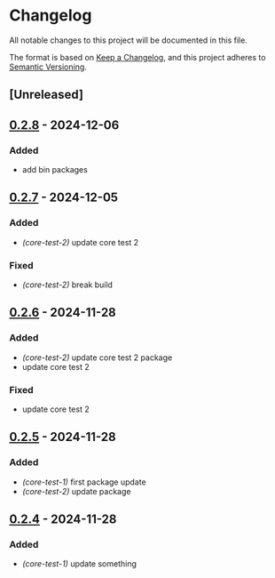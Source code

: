 # Changelog

All notable changes to this project will be documented in this file.

The format is based on [Keep a Changelog](https://keepachangelog.com/en/1.0.0/),
and this project adheres to [Semantic Versioning](https://semver.org/spec/v2.0.0.html).

## [Unreleased]

## [0.2.8](https://github.com/antonbaliasnikov/release-pls-plz/compare/core-bins-v0.2.7...core-bins-v0.2.8) - 2024-12-06

### Added

- add bin packages

## [0.2.7](https://github.com/antonbaliasnikov/release-pls-plz/compare/core-v0.2.6...core-v0.2.7) - 2024-12-05

### Added

- *(core-test-2)* update core test 2

### Fixed

- *(core-test-2)* break build

## [0.2.6](https://github.com/antonbaliasnikov/release-pls-plz/compare/core-v0.2.5...core-v0.2.6) - 2024-11-28

### Added

- *(core-test-2)* update core test 2 package
- update core test 2

### Fixed

- update core test 2

## [0.2.5](https://github.com/antonbaliasnikov/release-pls-plz/compare/core-v0.2.4...core-v0.2.5) - 2024-11-28

### Added

- *(core-test-1)* first package update
- *(core-test-2)* update package

## [0.2.4](https://github.com/antonbaliasnikov/release-pls-plz/compare/core-test-1-v0.2.3...core-test-1-v0.2.4) - 2024-11-28

### Added

- *(core-test-1)* update something
